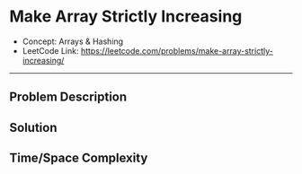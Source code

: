 # Make Array Strictly Increasing

- Concept: Arrays & Hashing
- LeetCode Link: https://leetcode.com/problems/make-array-strictly-increasing/

---

## Problem Description

## Solution

## Time/Space Complexity


